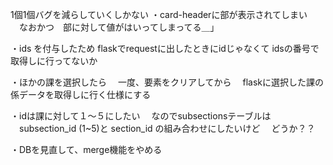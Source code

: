 1個1個バグを減らしていくしかない
・card-headerに部が表示されてしまい
　なおかつ　部に対して値がはいってしまってる＿」

・ids を付与したため
 flaskでrequestに出したときにidじゃなくて
idsの番号で取得しに行ってないか

・ほかの課を選択したら
　一度、要素をクリアしてから
　flaskに選択した課の係データを取得しに行く仕様にする

・idは課に対して１～５にしたい
　なのでsubsectionsテーブルは
　subsection_id (1~5)と section_id の組み合わせにしたいけど
　どうか？？


・DBを見直して、merge機能をやめる